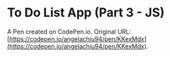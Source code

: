 # To Do List App (Part 3 - JS)

A Pen created on CodePen.io. Original URL: [https://codepen.io/angelachiu94/pen/KKexMdx](https://codepen.io/angelachiu94/pen/KKexMdx).

